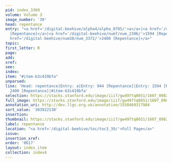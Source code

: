 ```yaml
---
pid: index_3369
volume: Volume 3
image_number: '39'
head: repentance
entry: "<a href='/digital-beehive/alpha4/alpha_0795/'>a</a>|<a href='/digital-beehive/num4/num_1261/'>944
  [Repentance]</a>|<a href='/digital-beehive/num7/num_2396/'>1594 [Repentance]</a>|<a
  href='/digital-beehive/num10/num_3372/'>2400 [Repentance]</a>"
topic:
first_letter: R
page:
add:
xref:
see:
index:
item: "#item-b3c419bfa"
unparsed:
line: 'Head: repentance|Entry: a|Entry: 944 [Repentance]|Entry: 1594 [Repentance]|Entry:
  2400 [Repentance]|#item-b3c419bfa'
selection: https://stacks.stanford.edu/image/iiif/gw497tq8651/1607_0982/781,2130,770,222/full/0/default.jpg
full_image: https://stacks.stanford.edu/image/iiif/gw497tq8651/1607_0982/full/full/0/default.jpg
annotation_uri: http://dev.llgc.org.uk/annotation/1558469317984
sort_value: '303922130'
insertion:
thumbnail: https://stacks.stanford.edu/image/iiif/gw497tq8651/1607_0982/781,2130,770,222/150,/0/default.jpg
label: repentance
location: "<a href='/digital-beehive/toc/toc3_39/'>Full Page</a>"
issue:
insertion_xref:
order: '0617'
layout: index_item
collection: index4
---
```

